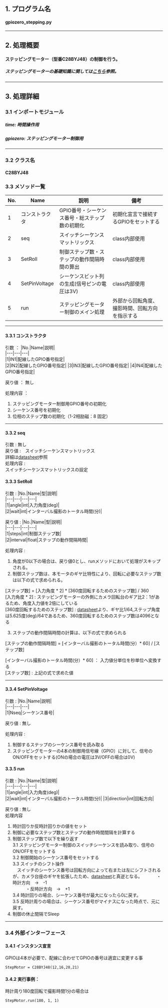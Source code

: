 ## 1. プログラム名  
#### gpiozero_stepping.py  
---  
## 2. 処理概要  
#### ステッピングモーター（型番C28BYJ48）の制御を行う。  
##### ステッピングモーターの基礎知識に関しては[こちら](https://gitlab.com/raspberrypi_study/raspberrypistudy_basic/-/wikis/raspberrypistudy_basic.wiki/%E3%82%B9%E3%83%86%E3%83%83%E3%83%94%E3%83%B3%E3%82%B0%E3%83%A2%E3%83%BC%E3%82%BF%E3%83%BC)参照。  
---
## 3. 処理詳細  

### 3.1 インポートモジュール    　　
##### time: 時間操作用  
##### gpiozero: ステッピングモーター制御用  　　
---
### 3.2 クラス名  
#### C28BYJ48
### 3.3 メソッド一覧  
|No.|Name|説明|備考|  
|---|---|---|---|  
|1|コンストラクタ|GPIO番号・シーケンス番号・総ステップ数の初期化|初期化宣言で接続するGPIOをセットする|
|2|seq|スイッチシーケンスマットリックス|class内部使用|
|3|SetRoll|制御ステップ数・ステップの動作間隔時間の算出|class内部使用|
|4|SetPinVoltage|シーケンスビット列の生成(信号ピンの電圧は3V)|class内部使用|
|5|run|ステッピングモーター制御のメイン処理|外部から回転角度、撮影時間、回転方向を指示する|

---
#### 3.3.1 コンストラクタ
引数 ：
|No.|Name|説明|  
|---|---|---|  
|1|IN1|配線したGPIO番号指定|  
|2|IN2|配線したGPIO番号指定|
|3|IN3|配線したGPIO番号指定|
|4|IN4|配線したGPIO番号指定|

戻り値 ： 無し  

処理内容 ：  
1. ステッピングモーター制御用GPIO番号の初期化
2. シーケンス番号を初期化
3. 位相のステップ数の初期化（1-2相励磁：8 固定）
---

#### 3.3.2 seq  
引数 : 無し  
戻り値 :　スイッチシーケンスマットリックス  
詳細は[datasheet](https://datasheetspdf.com/pdf-file/1167005/FullingMotor/28BYJ48-12-300-01/1)参照  
処理内容 :  
スイッチシーケンスマットリックスの設定 


#### 3.3.3 SetRoll  
引数 :
|No.|Name|型|説明|  
|---|---|---|---|  
|1|angle|int|入力角度(deg)|  
|2|wait|int|インターバル撮影のトータル時間(分)|  

戻り値 :
|No.|Name|型|説明|  
|---|---|---|---|  
|1|steps|int|制御ステップ数|  
|2|interval|float|ステップの動作間隔時間|  

処理内容 :
1. 角度が0以下の場合は、戻り値0とし、runメソッドにおいて処理がスキップされる。
2. 制御ステップ数は、本モータのギヤ比特性により、回転に必要なステップ数は以下の式で求められる。  

[ステップ数] = [入力角度 * 2] * [360度回転するためのステップ数] / 360  
[入力角度 * 2] : ステッピングモーターの外側にカメラ回転台のギア比2：1があるため、角度入力値を2倍にしている    
[360度回転するためのステップ数] : [datasheet](https://datasheetspdf.com/pdf-file/1167005/FullingMotor/28BYJ48-12-300-01/1)より、ギヤ比1/64,ステップ角度は5.625度(deg)/64であるため、360度回転するためのステップ数は4096となる  

3. ステップの動作間隔時間の計算は、以下の式で求められる  

[ステップの動作間隔時間] = [インターバル撮影のトータル時間(分）* 60] / [ステップ数]   

[インターバル撮影のトータル時間(分）* 60] ： 入力値分単位を秒単位へ変換する  
[ステップ数] : 上記の式で求めた値  

---

#### 3.3.4 SetPinVoltage

引数 :
|No.|Name|説明|  
|---|---|---|  
|1|Nseq|シーケンス番号|  

戻り値 : 無し  

処理内容 :
1. 制御するステップのシーケンス番号を読み取る 
2. ステッピングモーターの4本の制御用信号線（GPIO）に対して、信号のON/OFFをセットする(ONの場合の電圧は3V/OFFの場合は0V)  

#### 3.3.5 run

引数 :
|No.|Name|型|説明|  
|---|---|---|---|  
|1|angle|int|入力角度(deg)|  
|2|wait|int|インターバル撮影のトータル時間(分)|
|3|direction|int|回転方向|

戻り値 : 無し  
処理内容 
1. 時計回りか反時計回りかの値をセット
2. 制御に必要なステップ数とステップの動作時間間隔を計算する
3. 制御ステップ数で以下を繰り返す  
 3.1 ステッピングモーター制御のスイッチシーケンスを読み取り、信号のON/OFFをセットする  
 3.2 制御開始のシーケンス番号をセットする  
 3.3 スイッチのシフト操作  
 　スイッチのシーケンス番号は回転方向によって右または左にシフトされるが、カメラ台座のギヤを拡張したため、[datasheet](https://datasheetspdf.com/pdf-file/1167005/FullingMotor/28BYJ48-12-300-01/1)と真逆となる。
　　　・時計方向　→　-1  
　　　・反時計方向　→　+1  
 3.4 時計回りの場合、シーケンス番号が最大になったら0に戻す。  
 3.5 反時計周りの場合は、シーケンス番号がマイナスになった時点で、元に戻す。  
4. 制御の休止間隔でSleep
---

### 3.4 外部インターフェース   

#### 3.4.1 インスタンス宣言    
     
GPIOは4本が必要で、配線に合わせてGPIOの番号は適宜に変更する事
```
StepMotor = C28BYJ48(12,16,20,21) 
```  

#### 3.4.2 実行事例：  
時計周り180度回転で撮影時間1分の場合は  

```
StepMotor.run(180, 1, 1)  
```  

